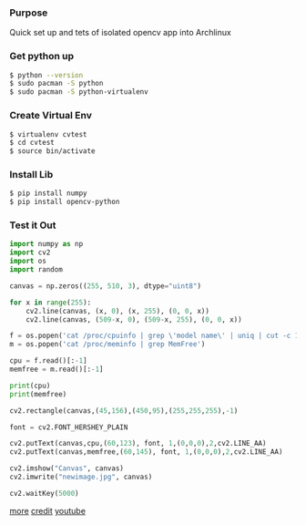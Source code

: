 ### Purpose

Quick set up and tets of isolated opencv app into Archlinux


### Get python up

```bash
$ python --version
$ sudo pacman -S python
$ sudo pacman -S python-virtualenv
```

### Create Virtual Env

```bash
$ virtualenv cvtest
$ cd cvtest
$ source bin/activate
```

### Install Lib

```bash
$ pip install numpy
$ pip install opencv-python
```

### Test it Out

```python
import numpy as np
import cv2
import os
import random

canvas = np.zeros((255, 510, 3), dtype="uint8")

for x in range(255):
    cv2.line(canvas, (x, 0), (x, 255), (0, 0, x))
    cv2.line(canvas, (509-x, 0), (509-x, 255), (0, 0, x))

f = os.popen('cat /proc/cpuinfo | grep \'model name\' | uniq | cut -c 14-')
m = os.popen('cat /proc/meminfo | grep MemFree')

cpu = f.read()[:-1]
memfree = m.read()[:-1]

print(cpu)
print(memfree)

cv2.rectangle(canvas,(45,156),(450,95),(255,255,255),-1)

font = cv2.FONT_HERSHEY_PLAIN

cv2.putText(canvas,cpu,(60,123), font, 1,(0,0,0),2,cv2.LINE_AA)
cv2.putText(canvas,memfree,(60,145), font, 1,(0,0,0),2,cv2.LINE_AA)

cv2.imshow("Canvas", canvas)
cv2.imwrite("newimage.jpg", canvas)

cv2.waitKey(5000)

```

[more](https://github.com/JeremyMorgan/CPUMeminfo)
[credit](https://www.jeremymorgan.com/tutorials/linux/how-to-opencv-arch-linux/)
[youtube](https://www.youtube.com/watch?v=gH_kQZo-NSk&list=PLMoSUbG1Q_r_sc0x7ndCsqdIkL7dwrmNF&index=2)
